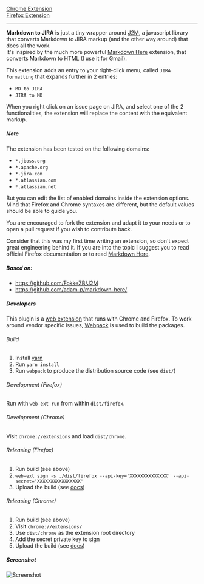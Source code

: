 [Chrome Extension](https://chrome.google.com/webstore/detail/jjmmhbaklhogjgcccbmhfllhmfdamagg)  
[Firefox Extension](https://addons.mozilla.org/en-US/firefox/addon/markdown-to-jira/?src=cb-dl-created)  

-----------------------------

**Markdown to JIRA** is just a tiny wrapper around [J2M](http://j2m.fokkezb.nl/), a javascript library that converts Markdown to JIRA markup (and the other way around) that does all the work.  
It's inspired by the much more powerful [Markdown Here](http://markdown-here.com/) extension, that converts Markdown to HTML (I use it for Gmail).

This extension adds an entry to your right-click menu, called `JIRA Formatting` that expands further in 2 entries:

- `MD to JIRA`
- `JIRA to MD`

When you right click on an issue page on JIRA, and select one of the 2 functionalities, the extension will replace the content with the equivalent markup.

##### Note
The extension has been tested on the following domains:

- `*.jboss.org`
- `*.apache.org`
- `*.jira.com`
- `*.atlassian.com`
- `*.atlassian.net`

But you can edit the list of enabled domains inside the extension options. Mind that Firefox and Chrome syntaxes are different, but the default values should be able to guide you.

You are encouraged to fork the extension and adapt it to your needs or to open a pull request if you wish to contribute back.

Consider that this was my first time writing an extension, so don't expect great engineering behind it. If you are into the topic I suggest you to read official Firefox documentation or to read [Markdown Here](https://github.com/adam-p/markdown-here/).


##### Based on:
- https://github.com/FokkeZB/J2M
- https://github.com/adam-p/markdown-here/


##### Developers
This plugin is a [web extension](https://developer.mozilla.org/en-US/Add-ons/WebExtensions)
that runs with Chrome and Firefox. To work around vendor specific issues,
[Webpack](https://webpack.js.org/) is used to build the packages.

###### Build
1. Install [yarn](https://yarnpkg.com/en/)
1. Run `yarn install`
1. Run `webpack` to produce the distribution source code (see `dist/`)

###### Development (Firefox)
Run with `web-ext run` from within `dist/firefox`.

###### Development (Chrome)
Visit `chrome://extensions` and load `dist/chrome`.

###### Releasing (Firefox)
1. Run build (see above)
1. `web-ext sign -s ./dist/firefox --api-key='XXXXXXXXXXXXXX' --api-secret='XXXXXXXXXXXXXXXX'`
1. Upload the build (see [docs](https://developer.mozilla.org/en-US/Add-ons/Distribution))

###### Releasing (Chrome)
1. Run build (see above)
1. Visit `chrome://extensions/`
1. Use `dist/chrome` as the extension root directory
1. Add the secret private key to sign
1. Upload the build (see [docs](https://developer.chrome.com/extensions/packaging))

##### Screenshot

![Screenshot](/screenshot.png?raw=true "Screenshot")
